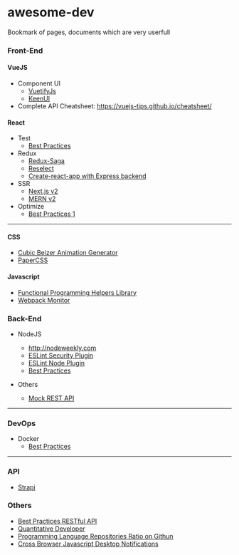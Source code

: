 # awesome-dev

Bookmark of pages, documents which are very userfull

### Front-End

#### VueJS

* Component UI
  * [VuetifyJs](https://vuetifyjs.com/)
  * [KeenUI](https://josephuspaye.github.io/Keen-UI/)
* Complete API Cheatsheet: https://vuejs-tips.github.io/cheatsheet/

#### React

* Test
  * [Best Practices](https://medium.com/selleo/testing-react-components-best-practices-2f77ac302d12)
* Redux
  * [Redux-Saga](https://redux-saga.github.io/redux-saga/index.html)
  * [Reselect](https://github.com/reactjs/reselect)
  * [Create-react-app with Express backend](https://daveceddia.com/create-react-app-express-production/)
* SSR
  * [Next.js v2](https://zeit.co/blog/next)
  * [MERN v2](http://mern.io/)
* Optimize
  * [Best Practices 1](https://medium.com/dailyjs/react-is-slow-react-is-fast-optimizing-react-apps-in-practice-394176a11fba)

***

#### CSS

* [Cubic Beizer Animation Generator](http://cubic-bezier.com/#.17,.67,.83,.67)
* [PaperCSS](https://www.getpapercss.com/#buttons)

#### Javascript

* [Functional Programming Helpers Library](http://underscorejs.org/)
* [Webpack Monitor](https://github.com/webpackmonitor/webpackmonitor)

### Back-End

* NodeJS
  * http://nodeweekly.com
  * [ESLint Security Plugin](https://github.com/nodesecurity/eslint-plugin-security)
  * [ESLint Node Plugin](https://github.com/mysticatea/eslint-plugin-node)
  * [Best Practices](https://www.sitepoint.com/node-js-best-practices-from-the-node-gurus/)

* Others
  * [Mock REST API](http://jsonplaceholder.typicode.com/)

***

### DevOps

* Docker
  * [Best Practices](http://docs.projectatomic.io/container-best-practices)

***

### API

* [Strapi](https://strapi.io/)

### Others

* [Best Practices RESTful API](http://www.vinaysahni.com/best-practices-for-a-pragmatic-restful-api)
* [Quantitative Developer](https://www.quantstart.com/articles/Self-Study-Plan-for-Becoming-a-Quantitative-Developer)
* [Programming Language Repositories Ratio on Githun](http://githut.info/)
* [Cross Browser Javascript Desktop Notifications](https://github.com/Nickersoft/push.js)

